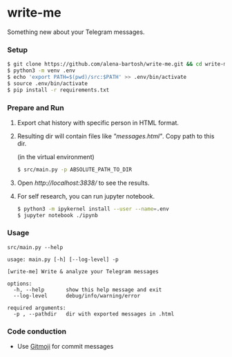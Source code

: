 # write-me

Something new about your Telegram messages.

### Setup

```sh
$ git clone https://github.com/alena-bartosh/write-me.git && cd write-me/
$ python3 -m venv .env
$ echo 'export PATH=$(pwd)/src:$PATH' >> .env/bin/activate
$ source .env/bin/activate
$ pip install -r requirements.txt
```

### Prepare and Run

1. Export chat history with specific person in HTML format.
2. Resulting dir will contain files like *"messages.html"*. Copy path to this dir.

   (in the virtual environment)

    ```sh
    $ src/main.py -p ABSOLUTE_PATH_TO_DIR
    ```

3. Open *http://localhost:3838/* to see the results.
4. For self research, you can run jupyter notebook.

   ```sh
   $ python3 -m ipykernel install --user --name=.env
   $ jupyter notebook ./ipynb
   ```

### Usage

```
src/main.py --help

usage: main.py [-h] [--log-level] -p

[write-me] Write & analyze your Telegram messages

options:
  -h, --help       show this help message and exit
  --log-level      debug/info/warning/error

required arguments:
  -p , --pathdir   dir with exported messages in .html
```

### Code conduction

* Use [Gitmoji](https://gitmoji.dev/) for commit messages

